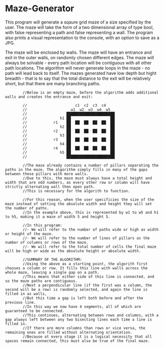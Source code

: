# Maze-Generator

This program will generate a sqaure grid maze of a size specified by the user.
The maze will take the form of a two dimensional array of type bool, with false representing a path and false representing a wall.
The program also prints a visual representation to the console, with an option to save as a JPG.

The maze will be enclosed by walls.
The maze will have an entrance and exit in the outer walls, on randomly chosen different edges.
The maze will always be solvable - every path location will be contiguous with all other path locations.
The algorithm will never generate loops in the maze - no path will lead back to itself.
The mazes generated have low depth but hight breadth - that is to say that the total distance to the exit will be relatively short, but that there are many branching paths.

            //Below is an empty maze, before the algorithm adds additional walls and creates the entrance and exit:

            //                      c1  c2  c3  c4
            //                    w1  w2  w3  w4  w5
            //                  ██████████████████████
            //               h1 ██                  ██
            //            r1    ██  ██  ██  ██  ██  ██
            //               h2 ██                  ██
            //            r2    ██  ██  ██  ██  ██  ██
            //               h3 ██                  ██
            //            r3    ██  ██  ██  ██  ██  ██
            //               h4 ██                  ██
            //            r4    ██  ██  ██  ██  ██  ██
            //               h5 ██                  ██
            //                  ██████████████████████

            //The maze already contains a number of pillars separating the paths in the maze. The algorithm simply fills in many of the gaps between these pillars with more walls.
            //Due to this, the maze must always have a total height and width that are odd numbers, as every other row or column will have strictly alternating wall then open path.
            //This is necessary for the algorith to function.

            //For this reason, when the user specificies the size of the maze instead of setting the absolute width and height they will set the number of paths.
            //In the example above, this is represented by w1 to w5 and h1 to h5, making it a maze of width 5 and height 5.

            //In this program:
            //- We will refer to the number of paths wide or high as width or height of the maze.
            //- We will refer to the number of lines of pillars as the number of columns or rows of the maze.
            //- We will refer to the total number of cells the final maze will be high or wide as the absolute height or absolute width.

            //SUMMARY OF THE ALGORITHM:
            //Using the above as a starting point, the algorith first chooses a column or row. It fills this line with walls across the whole maze, leaving a single gap on a path.
            //This means that either side of this line is connected, and so the maze paths are contiguous.
            //Next a perpendicular line (if the first was a column, the second will be a row) is randomly selected, and again the line is filled in as walls,
            //But this time a gap is left both before and after the previous line.
            //In this way we now have 4 segments, all of which are guaranteed to be connected.
            //This continues, alternating between rows and columns, with a gap always left between any two bisecting lines each time a line is filled in.
            //If there are more columns than rows or vice versa, the remaining ones are filled without alternating orientation.
            //Because at every stage it is a logical necessity that all spaces remain connected, this must also be true of the final maze.
